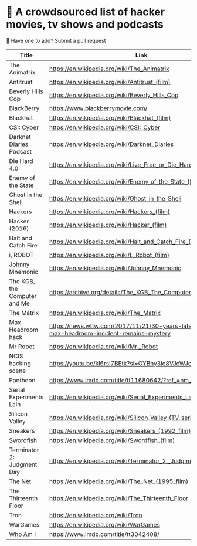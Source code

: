 
# 🍿 A crowdsourced list of hacker movies, tv shows and podcasts

🙋 Have one to add? Submit a pull request

| Title      | Link |
| ----------- | ----------- |
| The Animatrix      | <https://en.wikipedia.org/wiki/The_Animatrix>     |
| Antitrust   | <https://en.wikipedia.org/wiki/Antitrust_(film)>        |
| Beverly Hills Cop | <https://en.wikipedia.org/wiki/Beverly_Hills_Cop> |
| BlackBerry | <https://www.blackberrymovie.com/> |
| Blackhat | <https://en.wikipedia.org/wiki/Blackhat_(film)> |
| CSI: Cyber | <https://en.wikipedia.org/wiki/CSI:_Cyber> |
| Darknet Diaries Podcast | <https://en.wikipedia.org/wiki/Darknet_Diaries> | 
| Die Hard 4.0      | <https://en.wikipedia.org/wiki/Live_Free_or_Die_Hard>       |
| Enemy of the State | <https://en.wikipedia.org/wiki/Enemy_of_the_State_(film)> |
| Ghost in the Shell   | <https://en.wikipedia.org/wiki/Ghost_in_the_Shell>        |
| Hackers      | <https://en.wikipedia.org/wiki/Hackers_(film)>      |
| Hacker (2016) | <https://en.wikipedia.org/wiki/Hacker_(film)> |
| Halt and Catch Fire   | <https://en.wikipedia.org/wiki/Halt_and_Catch_Fire_(TV_series)>        |
| i, ROBOT | <https://en.wikipedia.org/wiki/I,_Robot_(film)> |
| Johnny Mnemonic      | <https://en.wikipedia.org/wiki/Johnny_Mnemonic>       |
| The KGB, the Computer and Me | <https://archive.org/details/The_KGB_The_Computer_and_Me_1990> |
| The Matrix   | <https://en.wikipedia.org/wiki/The_Matrix>        |
| Max Headroom hack      | <https://news.wttw.com/2017/11/21/30-years-later-notorious-max-headroom-incident-remains-mystery>       |
| Mr Robot   | <https://en.wikipedia.org/wiki/Mr._Robot>        |
| NCIS hacking scene | <https://youtu.be/kl6rsi7BEtk?si=OYBhy3ie8VJeWJck> |
| Pantheon | <https://www.imdb.com/title/tt11680642/?ref_=nm_flmg_t_1_act> |
| Serial Experiments Lain | <https://en.wikipedia.org/wiki/Serial_Experiments_Lain>       |
| Silicon Valley   | <https://en.wikipedia.org/wiki/Silicon_Valley_(TV_series)>        |
| Sneakers      | <https://en.wikipedia.org/wiki/Sneakers_(1992_film)>       |
| Swordfish   | <https://en.wikipedia.org/wiki/Swordfish_(film)>        |
| Terminator 2: Judgment Day | <https://en.wikipedia.org/wiki/Terminator_2:_Judgment_Day> |
| The Net       | <https://en.wikipedia.org/wiki/The_Net_(1995_film)>       |
| The Thirteenth Floor   | <https://en.wikipedia.org/wiki/The_Thirteenth_Floor>        |
| Tron      | <https://en.wikipedia.org/wiki/Tron>       |
| WarGames   | <https://en.wikipedia.org/wiki/WarGames>        |
| Who Am I | <https://www.imdb.com/title/tt3042408/> |
